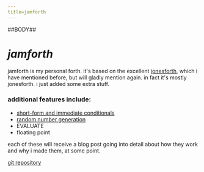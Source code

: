 ```yaml
---
title=jamforth
---
```

##BODY##

# *jamforth*

jamforth is my personal forth. it's based on the excellent [jonesforth](https://github.com/nornagon/jonesforth/), which i have mentioned before, but will gladly mention again. in fact it's mostly jonesforth. i just added some extra stuff.

### additional features include:

- [short-form and immediate conditionals](/blog/jamforth_conditionals.html)
- [random number generation](/blog/jamforth_rng.html)
- EVALUATE
- floating point

each of these will receive a blog post going into detail about how they work and why i made them, at some point.

[git repository](https://github.com/ambyshframber/jamforth/)
